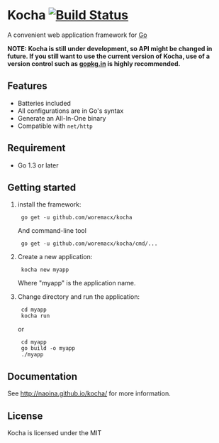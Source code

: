 # Kocha [![Build Status](https://travis-ci.org/naoina/kocha.svg?branch=master)](https://travis-ci.org/naoina/kocha)

A convenient web application framework for [Go](http://golang.org/)

**NOTE: Kocha is still under development, so API might be changed in future. If you still want to use the current version of Kocha, use of a version control such as [gopkg.in](http://labix.org/gopkg.in) is highly recommended.**

## Features

* Batteries included
* All configurations are in Go's syntax
* Generate an All-In-One binary
* Compatible with `net/http`

## Requirement <a id="Requirement"></a>

* Go 1.3 or later

## Getting started

1. install the framework:

        go get -u github.com/woremacx/kocha

    And command-line tool

        go get -u github.com/woremacx/kocha/cmd/...

2. Create a new application:

        kocha new myapp

    Where "myapp" is the application name.

3. Change directory and run the application:

        cd myapp
        kocha run

    or

        cd myapp
        go build -o myapp
        ./myapp

## Documentation

See http://naoina.github.io/kocha/ for more information.

## License

Kocha is licensed under the MIT
